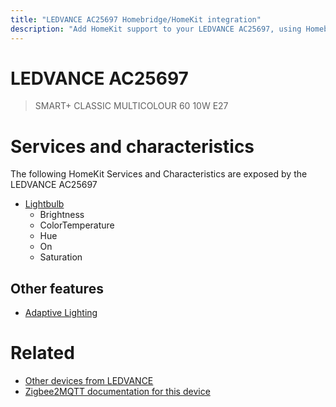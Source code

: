 ```yaml
---
title: "LEDVANCE AC25697 Homebridge/HomeKit integration"
description: "Add HomeKit support to your LEDVANCE AC25697, using Homebridge, Zigbee2MQTT and homebridge-z2m."
---
```

<!---
This file has been GENERATED using src/docgen/docgen.ts
DO NOT EDIT THIS FILE MANUALLY!
-->
# LEDVANCE AC25697
> SMART+ CLASSIC MULTICOLOUR 60 10W E27


# Services and characteristics
The following HomeKit Services and Characteristics are exposed by
the LEDVANCE AC25697

* [Lightbulb](../../light.md)
  * Brightness
  * ColorTemperature
  * Hue
  * On
  * Saturation


## Other features
* [Adaptive Lighting](../../light.md)


# Related
* [Other devices from LEDVANCE](../index.md#ledvance)
* [Zigbee2MQTT documentation for this device](https://www.zigbee2mqtt.io/devices/AC25697.html)